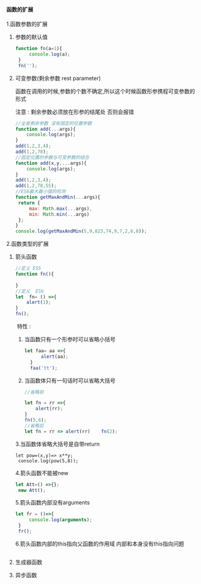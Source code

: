 #### 函数的扩展

1.函数参数的扩展

1. 参数的默认值

   ~~~js
   function fn(a=1){
   		console.log(a);
   	}
   	fn('');
   ~~~

   

2. 可变参数(剩余参数 rest parameter)

   函数在调用的时候,参数的个数不确定,所以这个时候函数形参携程可变参数的形式

   注意 : 剩余参数必须放在形参的结尾处  否则会报错 

   ~~~js
   //全是剩余参数 没有固定的位置参数
   function add(...args){
       console.log(args);
   }
   add(1,2,3,4);
   add(1,2,78);
   //固定位置的参数与可变参数的结合  
   function add(x,y,...args){
       console.log(args);
   }
   add(1,2,3,4);
   add(1,2,78,55);
   //ES6最大最小值的检测
   function getMaxAndMin(...args){
   	return {
   		max: Math.max(...args),
   		min: Math.min(...args)
   	};
   }
   console.log(getMaxAndMin(5,9,823,74,9,7,2,6,8));
   ~~~

2.函数类型的扩展

1. 箭头函数

   ~~~js
   //定义 ES5
   function fn(){
       
   }
   //定义  ES6
   let  fn= () =>{
       alert(1);
   }
   fn();
   ~~~

   ​	特性 :

   1. 当函数只有一个形参时可以省略小括号

      ~~~js
      let faa= aa =>{
      		alert(aa);
      	}
      	faa('tt');
      ~~~

      

   2. 当函数体只有一句话时可以省略大括号

      ~~~js
      //省略前
      
      let fn = rr =>{
          alert(rr);
      }
      fn(5,6);
      //省略后
      let fn = rr => alert(rr)    fn(2);
      ~~~

   3.当函数体省略大括号是自带return

   ~~~JS
   let pow=(x,y)=> x**y;	
   	console.log(pow(5,8));
   ~~~

   4.箭头函数不能被new

   ~~~js
   let Att=() =>{};
   	new Att();
   ~~~

   

   5.箭头函数内部没有arguments

   ~~~js
   let fr = ()=>{
   		console.log(arguments);
   	}
   	fr();
   ~~~

   6.箭头函数内部的this指向父函数的作用域  内部和本身没有this指向问题

   ~~~js
   
   ~~~

   

2. 生成器函数

3. 异步函数

   

   